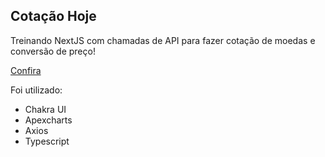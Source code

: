 ## Cotação Hoje

<p>Treinando NextJS com chamadas de API para fazer cotação de moedas e conversão de preço!</p>

<a href="https://front-end-cotacao-hoje.vercel.app">Confira</a>

<p>Foi utilizado:</p>
<ul>
  <li>Chakra UI</li>
  <li>Apexcharts</li>
  <li>Axios</li>
  <li>Typescript</li>
</ul>
